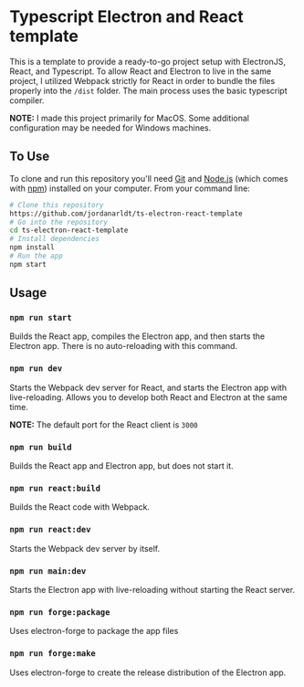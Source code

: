 # Typescript Electron and React template

This is a template to provide a ready-to-go project setup with ElectronJS, React, and Typescript. To allow React and Electron to live in the same project, I utilized Webpack strictly for React in order to bundle the files properly into the `/dist` folder. The main process uses the basic typescript compiler.

**NOTE:** I made this project primarily for MacOS. Some additional configuration may be needed for Windows machines.

## To Use

To clone and run this repository you'll need [Git](https://git-scm.com) and [Node.js](https://nodejs.org/en/download/) (which comes with [npm](http://npmjs.com)) installed on your computer. From your command line:

```bash
# Clone this repository
https://github.com/jordanarldt/ts-electron-react-template
# Go into the repository
cd ts-electron-react-template
# Install dependencies
npm install
# Run the app
npm start
```

## Usage

### `npm run start`
Builds the React app, compiles the Electron app, and then starts the Electron app. There is no auto-reloading with this command.

### `npm run dev`
Starts the Webpack dev server for React, and starts the Electron app with live-reloading. Allows you to develop both React and Electron at the same time.

**NOTE:** The default port for the React client is `3000`

### `npm run build`
Builds the React app and Electron app, but does not start it.

### `npm run react:build`
Builds the React code with Webpack.

### `npm run react:dev`
Starts the Webpack dev server by itself.

### `npm run main:dev`
Starts the Electron app with live-reloading without starting the React server.

### `npm run forge:package`
Uses electron-forge to package the app files

### `npm run forge:make`
Uses electron-forge to create the release distribution of the Electron app.

